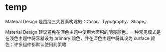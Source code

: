 # temp

Material Design 是围绕三大要素构建的：Color、Typography、Shape。

Material Design 建议避免在深色主题中使用大面积的明亮颜色。一种常见模式是在浅色主题中将容器设为 primary 颜色，并在深色主题中将其设为 surface 颜色；许多组件都默认使用此策略